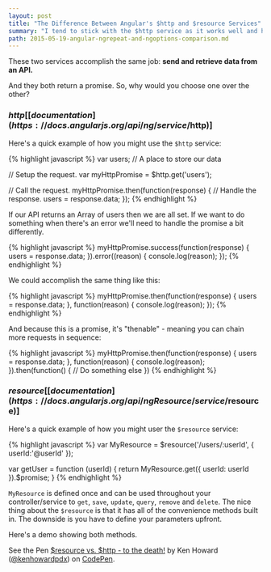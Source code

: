 ```yaml
---
layout: post
title: "The Difference Between Angular's $http and $resource Services"
summary: "I tend to stick with the $http service as it works well and has no suprises. But, I can see the allure of the $resource service. Here's a really brief demo."
path: 2015-05-19-angular-ngrepeat-and-ngoptions-comparison.md
---
```


These two services accomplish the same job: **send and retrieve data from an API.**

And they both return a promise. So, why would you choose one over the other?

### $http [[documentation](https://docs.angularjs.org/api/ng/service/$http)]

Here's a quick example of how you might use the `$http` service:

{% highlight javascript %}
var users; // A place to store our data

// Setup the request.
var myHttpPromise = $http.get('users');

// Call the request.
myHttpPromise.then(function(response) {
	// Handle the response.
	users = response.data;
});
{% endhighlight %}

If our API returns an Array of users then we are all set. If we want to do something when there's an error we'll need to handle the promise a bit differently.

{% highlight javascript %}
myHttpPromise.success(function(response) {
	users = response.data;
}).error((reason) {
	console.log(reason);
});
{% endhighlight %}

We could accomplish the same thing like this:

{% highlight javascript %}
myHttpPromise.then(function(response) {
	users = response.data;
}, function(reason) {
	console.log(reason);
});
{% endhighlight %}

And because this is a promise, it's "thenable" - meaning you can chain more requests in sequence:

{% highlight javascript %}
myHttpPromise.then(function(response) {
	users = response.data;
}, function(reason) {
	console.log(reason);
}).then(function() {
	// Do something else
})
{% endhighlight %}

### $resource [[documentation](https://docs.angularjs.org/api/ngResource/service/$resource)]

Here's a quick example of how you might user the `$resource` service:

{% highlight javascript %}
var MyResource = $resource('/users/:userId', { userId:'@userId' });

var getUser = function (userId) {
	return MyResource.get({ userId: userId }).$promise;
}
{% endhighlight %}

`MyResource` is defined once and can be used throughout your controller/service to `get`, `save`, `update`, `query`, `remove` and `delete`. The nice thing about the `$resource` is that it has all of the convenience methods built in. The downside is you have to define your parameters upfront.

Here's a demo showing both methods.

<p data-height="404" data-theme-id="6649" data-slug-hash="BNzXeE" data-default-tab="result" data-user="kenhowardpdx" class='codepen'>See the Pen <a href='http://codepen.io/kenhowardpdx/pen/BNzXeE/'>$resource vs. $http - to the death!</a> by Ken Howard (<a href='http://codepen.io/kenhowardpdx'>@kenhowardpdx</a>) on <a href='http://codepen.io'>CodePen</a>.</p>
<script async src="//assets.codepen.io/assets/embed/ei.js"></script>